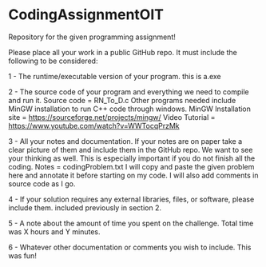 # CodingAssignmentOIT
Repository for the given programming assignment!

Please place all your work in a public GitHub repo.  It must include the following to be considered:

1 - The runtime/executable version of your program.
this is a.exe

2 - The source code of your program and everything we need to compile and run it.
	Source code = RN_To_D.c
	Other programs needed include MinGW installation to run C++ code through windows.
	MinGW Installation site = https://sourceforge.net/projects/mingw/
	Video Tutorial = https://www.youtube.com/watch?v=WWTocqPrzMk

3 - All your notes and documentation. If your notes are on paper take a clear picture of them and include them in the GitHub repo. We want to see your thinking as well. This is especially important if you do not finish all the coding.
	Notes = codingProblem.txt I will copy and paste the given problem here and annotate it before starting on my code.
	I will also add comments in source code as I go.

4 - If your solution requires any external libraries, files, or software, please include them.
	included previously in section 2.

5 - A note about the amount of time you spent on the challenge.
	Total time was X hours and Y minutes.

6 - Whatever other documentation or comments you wish to include.
	This was fun!
